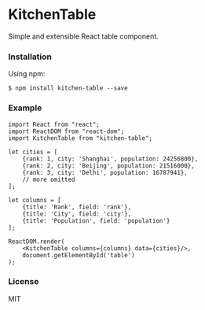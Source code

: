 # KitchenTable

Simple and extensible React table component.

### Installation

Using npm:

`$ npm install kitchen-table --save`

### Example

```
import React from "react";
import ReactDOM from "react-dom";
import KitchenTable from "kitchen-table";

let cities = [
    {rank: 1, city: 'Shanghai', population: 24256800},
    {rank: 2, city: 'Beijing', population: 21516000},
    {rank: 3, city: 'Delhi', population: 16787941},
    // more omitted
];

let columns = [
    {title: 'Rank', field: 'rank'},
    {title: 'City', field: 'city'},
    {title: 'Population', field: 'population'}
];

ReactDOM.render(
    <KitchenTable columns={columns} data={cities}/>,
    document.getElementById('table')
);
```

### License

MIT
